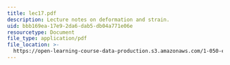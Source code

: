 ```yaml
---
title: lec17.pdf
description: Lecture notes on deformation and strain.
uid: bbb169ea-17e9-2da6-dab5-db04a771e06e
resourcetype: Document
file_type: application/pdf
file_location: >-
  https://open-learning-course-data-production.s3.amazonaws.com/1-050-engineering-mechanics-i-fall-2007/bbb169ea17e92da6dab5db04a771e06e_lec17.pdf
---
```

